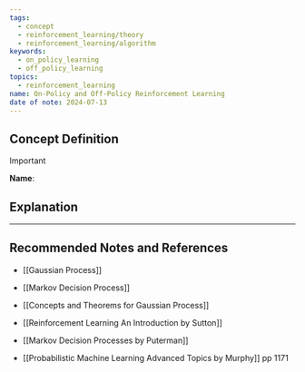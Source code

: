 ```yaml
---
tags:
  - concept
  - reinforcement_learning/theory
  - reinforcement_learning/algorithm
keywords:
  - on_policy_learning
  - off_policy_learning
topics:
  - reinforcement_learning
name: On-Policy and Off-Policy Reinforcement Learning
date of note: 2024-07-13
---
```


## Concept Definition

>[!important]
>**Name**: 



## Explanation





-----------
##  Recommended Notes and References


- [[Gaussian Process]]
- [[Markov Decision Process]]

- [[Concepts and Theorems for Gaussian Process]]


- [[Reinforcement Learning An Introduction by Sutton]]
- [[Markov Decision Processes by Puterman]]
- [[Probabilistic Machine Learning Advanced Topics by Murphy]] pp 1171
